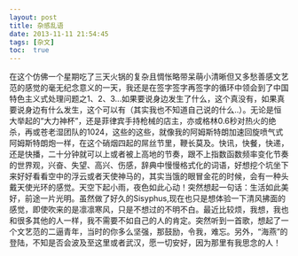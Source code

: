 ```yaml
---
layout: post
title: 杂感乱语
date: 2013-11-11 21:54:45
tags: [杂文]
toc:  true
---
```


在这个仿佛一个星期吃了三天火锅的复杂且惆怅略带呆萌小清晰但又多愁善感文艺范的感觉的毫无纪念意义的一天，我还是在签字签字再签字的循环中领会到了中国特色主义式处理问题之1、2、3...如果要说身边发生了什么，这个真没有，如果真要说身边有什么发生，这个可以有（其实我也不知道自己说的什么..）。无论是恒大举起的“大力神杯”，还是菲律宾手持枪械的店主，亦或格林0.6秒对热火的绝杀，再或苍老湿团队的1024，这些的这些，就像我的阿姆斯特朗加速回旋喷气式阿姆斯特朗炮一样，在这个硝烟四起的屌丝节里，鞭长莫及。快讯，快餐，快递，还是快播，二十分钟就可以上或者被上高地的节奏，跟不上指数函数频率变化节奏的世界观，兴奋、失望、高兴、伤感，辞典中慢慢格式化的词语，好想挖个坑坐下来好好看看空中的浮云或者天使神马的，其实当饿的眼冒金花的时候，会有一种头戴天使光环的感觉。天空下起小雨，夜色如此心动！突然想起一句话：生活如此美好，前途一片光明。虽然做了好久的Sisyphus,现在也只是想体验一下清风拂面的感觉，即使吹来的是凛凛寒风，只是不想过的不明不白。最近比较烦，我想，我也和很多其他的人一样，我不需要不如自己的人的肯定。突然听到一首歌，想起了一个文艺范的二逼青年，当时的你多么坚强，那鼓励，令我，难忘。另外，“海燕”的登陆，不知是否会波及至这里或者武汉，愿一切安好，因为那里有我思念的人！
